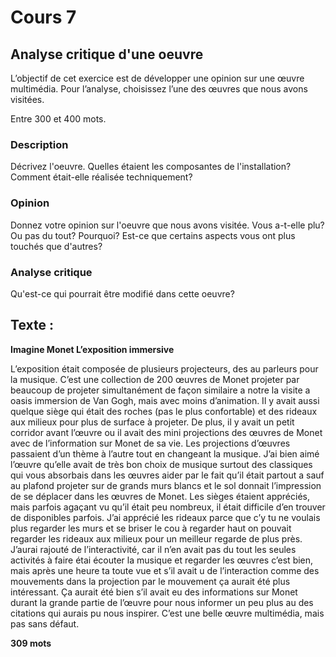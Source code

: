 # Cours 7
## Analyse critique d'une oeuvre

L’objectif de cet exercice est de développer une opinion sur une œuvre multimédia. Pour l’analyse, choisissez l’une des œuvres que nous avons visitées. 

Entre 300 et 400 mots. 

### Description
Décrivez l'oeuvre. Quelles étaient les composantes de l'installation? Comment était-elle réalisée techniquement? 

### Opinion
Donnez votre opinion sur l'oeuvre que nous avons visitée. Vous a-t-elle plu? Ou pas du tout? Pourquoi? Est-ce que certains aspects vous ont plus touchés que d'autres? 

### Analyse critique
Qu'est-ce qui pourrait être modifié dans cette oeuvre?

## Texte :

**Imagine Monet L’exposition immersive**

L’exposition était composée de plusieurs projecteurs, des au parleurs pour la musique. C’est une collection de 200 œuvres de Monet projeter par beaucoup de projeter simultanément de façon similaire a notre la visite a oasis immersion de Van Gogh, mais avec moins d’animation. Il y avait aussi quelque siège qui était des roches (pas le plus confortable) et des rideaux aux milieux pour plus de surface à projeter. De plus, il y avait un petit corridor avant l’œuvre ou il avait des mini projections des œuvres de Monet avec de l’information sur Monet de sa vie. Les projections d’œuvres passaient d’un thème à l’autre tout en changeant la musique. J’ai bien aimé l’œuvre qu’elle avait de très bon choix de musique surtout des classiques qui vous absorbais dans les œuvres aider par le fait qu’il était partout a sauf au plafond projeter sur de grands murs blancs et le sol donnait l’impression de se déplacer dans les œuvres de Monet. Les sièges étaient appréciés, mais parfois agaçant vu qu’il était peu nombreux, il était difficile d’en trouver de disponibles parfois. J’ai apprécié les rideaux parce que c’y tu ne voulais plus regarder les murs et se briser le cou à regarder haut on pouvait regarder les rideaux aux milieux pour un meilleur regarde de plus près. J’aurai rajouté de l’interactivité, car il n’en avait pas du tout les seules activités à faire étai écouter la musique et regarder les œuvres c’est bien, mais après une heure ta toute vue et s’il avait u de l’interaction comme des mouvements dans la projection par le mouvement ça aurait été plus intéressant. Ça aurait été bien s’il avait eu des informations sur Monet durant la grande partie de l’œuvre pour nous informer un peu plus au des citations qui aurais pu nous inspirer. C’est une belle œuvre multimédia, mais pas sans défaut.

**309 mots**

